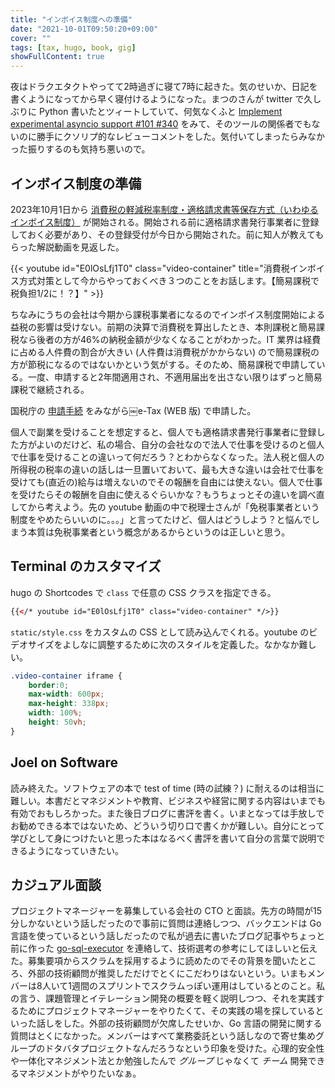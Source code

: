 ```yaml
---
title: "インボイス制度への準備"
date: "2021-10-01T09:50:20+09:00"
cover: ""
tags: [tax, hugo, book, gig]
showFullContent: true
---
```


夜はドラクエタクトやってて2時過ぎに寝て7時に起きた。気のせいか、日記を書くようになってから早く寝付けるようになった。まつのさんが twitter で久しぶりに Python 書いたとツィートしていて、何気なくふと [Implement experimental asyncio support #101 #340](https://github.com/line/line-bot-sdk-python/pull/340) をみて、そのツールの関係者でもないのに勝手にクソリプ的なレビューコメントをした。気付いてしまったらみなかった振りするのも気持ち悪いので。

## インボイス制度の準備

2023年10月1日から [消費税の軽減税率制度・適格請求書等保存方式（いわゆるインボイス制度）](https://www.nta.go.jp/taxes/shiraberu/zeimokubetsu/shohi/keigenzeiritsu/index.htm) が開始される。開始される前に適格請求書発行事業者に登録しておく必要があり、その登録受付が今日から開始された。前に知人が教えてもらった解説動画を見返した。

{{< youtube id="E0lOsLfj1T0" class="video-container" title="消費税インボイス方式対策として今からやっておくべき３つのことをお話します。【簡易課税で税負担1/2に！？】" >}}

ちなみにうちの会社は今期から課税事業者になるのでインボイス制度開始による益税の影響は受けない。前期の決算で消費税を算出したとき、本則課税と簡易課税なら後者の方が46%の納税金額が少なくなることがわかった。IT 業界は経費に占める人件費の割合が大きい (人件費は消費税がかからない) ので簡易課税の方が節税になるのではないかという気がする。そのため、簡易課税で申請している。一度、申請すると2年間適用され、不適用届出を出さない限りはずっと簡易課税で継続される。

国税庁の [申請手続](https://www.nta.go.jp/taxes/shiraberu/zeimokubetsu/shohi/keigenzeiritsu/invoice_shinei.htm) をみながら￼e-Tax (WEB 版) で申請した。

個人で副業を受けることを想定すると、個人でも適格請求書発行事業者に登録した方がよいのだけど、私の場合、自分の会社なので法人で仕事を受けるのと個人で仕事を受けることの違いって何だろう？とわからなくなった。法人税と個人の所得税の税率の違いの話しは一旦置いておいて、最も大きな違いは会社で仕事を受けても(直近の)給与は増えないのでその報酬を自由には使えない。個人で仕事を受けたらその報酬を自由に使えるぐらいかな？もうちょっとその違いを調べ直してから考えよう。先の youtube 動画の中で税理士さんが「免税事業者という制度をやめたらいいのに。。。」と言ってたけど、個人はどうしよう？と悩んでしまう本質は免税事業者という概念があるからというのは正しいと思う。

## Terminal のカスタマイズ

hugo の Shortcodes で `class` で任意の CSS クラスを指定できる。

```html
{{</* youtube id="E0lOsLfj1T0" class="video-container" */>}}
```

`static/style.css` をカスタムの CSS として読み込んでくれる。youtube のビデオサイズをよしなに調整するために次のスタイルを定義した。なかなか難しい。

```css
.video-container iframe {
    border:0;
    max-width: 600px;
    max-height: 338px;
    width: 100%;
    height: 50vh;
}
```

## Joel on Software

読み終えた。ソフトウェアの本で test of time (時の試練？) に耐えるのは相当に難しい。本書だとマネジメントや教育、ビジネスや経営に関する内容はいまでも有効でおもしろかった。また後日ブログに書評を書く。いまとなっては手放しでお勧めできる本ではないため、どういう切り口で書くかが難しい。自分にとって学びとして身につけたいと思った本はなるべく書評を書いて自分の言葉で説明できるようになっていきたい。

## カジュアル面談

プロジェクトマネージャーを募集している会社の CTO と面談。先方の時間が15分しかないという話しだったので事前に質問は連絡しつつ、バックエンドは Go 言語を使っているという話しだったので私が過去に書いたブログ記事やちょっと前に作った [go-sql-executor](https://github.com/kazamori/go-sql-executor) を連絡して、技術選考の参考にしてほしいと伝えた。募集要項からスクラムを採用するように読めたのでその背景を聞いたところ、外部の技術顧問が推奨しただけでとくにこだわりはないという。いまもメンバーは8人いて1週間のスプリントでスクラムっぽい運用はしているとのこと。私の言う、課題管理とイテレーション開発の概要を軽く説明しつつ、それを実践するためにプロジェクトマネージャーをやりたくて、その実践の場を探しているといった話しをした。外部の技術顧問が欠席したせいか、Go 言語の開発に関する質問はとくになかった。メンバーはすべて業務委託という話しなので寄せ集めグループのドタバタプロジェクトなんだろうなという印象を受けた。心理的安全性や一体化マネジメント法とか勉強したんで *グループ* じゃなくて *チーム* 開発できるマネジメントがやりたいなぁ。
